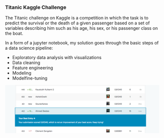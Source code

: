 ### Titanic Kaggle Challenge

The Titanic challenge on Kaggle is a competition in which the task is to predict the survival or the death of a given passenger based on a set of variables describing him such as his age, his sex, or his passenger class on the boat.

In a form of a jupyter notebook, my solution goes through the basic steps of a data science pipeline: 

- Exploratory data analysis with visualizations
- Data cleaning
- Feature engineering
- Modeling 
- Modelfine-tuning

![energy](./images/article_1/score.png)

